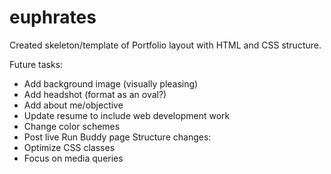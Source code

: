 # euphrates
Created skeleton/template of Portfolio layout with HTML and CSS structure. 

Future tasks:
- Add background image (visually pleasing)
- Add headshot (format as an oval?)
- Add about me/objective
- Update resume to include web development work
- Change color schemes
- Post live Run Buddy page
Structure changes:
- Optimize CSS classes
- Focus on media queries